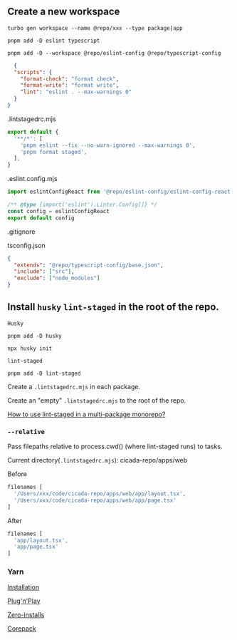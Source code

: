 
## Create a new workspace
`turbo gen workspace --name @repo/xxx --type package|app`

```shell
pnpm add -D eslint typescript
```
```shell
pnpm add -D --workspace @repo/eslint-config @repo/typescript-config
```

```json
  {
  "scripts": {
    "format-check": "format check",
    "format-write": "format write",
    "lint": "eslint . --max-warnings 0"
  }
}
```

.lintstagedrc.mjs
```js
export default {
  '**/*': [
    'pnpm eslint --fix --no-warn-ignored --max-warnings 0',
    'pnpm format staged',
  ],
}
```

.eslint.config.mjs
```js
import eslintConfigReact from '@repo/eslint-config/eslint-config-react'

/** @type {import('eslint').Linter.Config[]} */
const config = eslintConfigReact
export default config
```

.gitignore

tsconfig.json
```json
{
  "extends": "@repo/typescript-config/base.json",
  "include": ["src"],
  "exclude": ["node_modules"]
}
```

## Install `husky` `lint-staged` in the root of the repo.
`Husky`
```shell
pnpm add -D husky
```
```shell
npx husky init
```
`lint-staged`
```shell
pnpm add -D lint-staged
```
Create a `.lintstagedrc.mjs` in each package.

Create an "empty" `.lintstagedrc.mjs` to the root of the repo.

[How to use lint-staged in a multi-package monorepo?](https://github.com/lint-staged/lint-staged?tab=readme-ov-file#how-to-use-lint-staged-in-a-multi-package-monorepo)

### `--relative`
Pass filepaths relative to process.cwd() (where lint-staged runs) to tasks.

Current directory(`.lintstagedrc.mjs`): cicada-repo/apps/web

Before
```javascript
filenames [
  '/Users/xxx/code/cicada-repo/apps/web/app/layout.tsx',
  '/Users/xxx/code/cicada-repo/apps/web/app/page.tsx'
]
```
After
```javascript
filenames [
  'app/layout.tsx',
  'app/page.tsx'
]
```


### Yarn

[Installation](https://yarnpkg.com/getting-started/install)

[Plug'n'Play](https://yarnpkg.com/features/pnp)

[Zero-installs](https://yarnpkg.com/features/caching#zero-installs)

[Corepack](https://yarnpkg.com/corepack)
